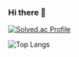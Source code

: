 ### Hi there 👋


[![Solved.ac Profile](http://mazassumnida.wtf/api/generate_badge?boj=korean419)](https://solved.ac/korean419)

![Top Langs](https://github-readme-stats.vercel.app/api/top-langs/?username=seongyunlee)
